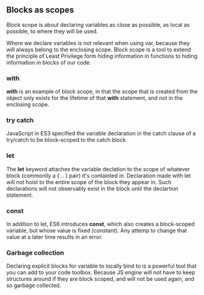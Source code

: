 ## Blocks as scopes

Block scope is about declaring variables as close as possible, as local as possible, to where they will be used.

Where we declare variables is not relevant when using var, because they will always belong to the enclosing scope.
Block scope is a tool to extend the principle of Least Privilege form hiding information in functions to hiding information in blocks of our code.

### with

__with__ is an example of block scope, in that the scope that is created from the object only exists for the lifetime of that __with__ statement, and not in the enclosing scope.

### try catch

JavaScript in ES3 specified the variable declaration in the catch clause of a try/catch to be block-scoped to the catch block

### let

The __let__ keyword attaches the variable declation to the scope of whatever block (commonlly a { .. } pair) it's containted in.
Declaration made with let will not hoist to the entire scope of the block they appear in. Such declarations will not observably exist in the block until the declartion statement.

### const

In addition to let, ES6 introduces __const__, which also creates a block-scoped variable, but whose value is fixed (constant). Any attemp to change that value at a later time results in an error.

### Garbage collection

Declaring explicit blocks for variable to locally bind to is a powerful tool that you can add to your code toolbox. Because JS engine will not have to keep structures around if they are block scoped, and will not be used again, and so garbage collected.
